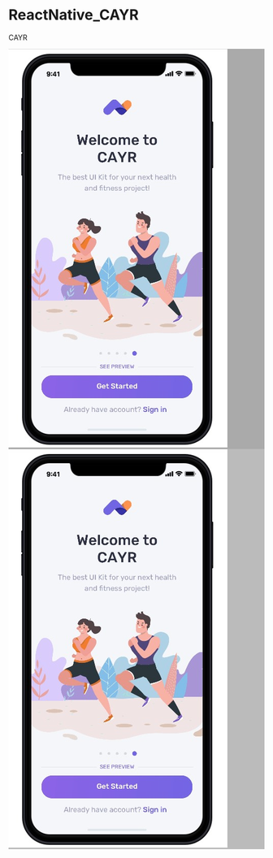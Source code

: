 # ReactNative_CAYR
CAYR
<div >
  
  
</div>

<div class="row">
  <div class="column" style="background-color:#aaa;">
    <img src="screenshots/1-welcome.jpg"/>
  </div>
  <div class="column" style="background-color:#bbb;">
    <img src="screenshots/1-welcome.jpg"/>
  </div>
</div>

